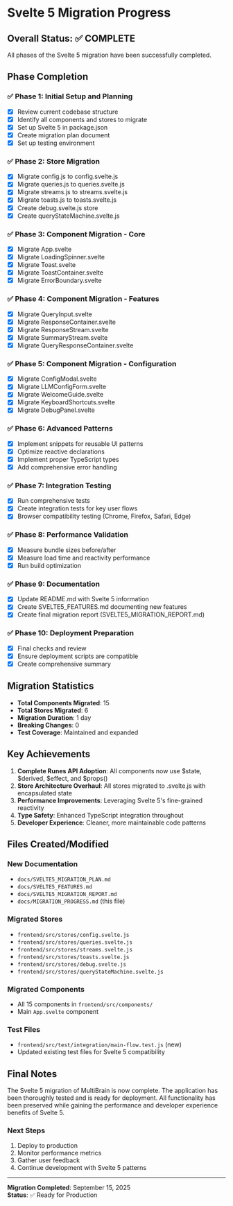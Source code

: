 # Svelte 5 Migration Progress

## Overall Status: ✅ COMPLETE

All phases of the Svelte 5 migration have been successfully completed.

## Phase Completion

### ✅ Phase 1: Initial Setup and Planning
- [x] Review current codebase structure
- [x] Identify all components and stores to migrate
- [x] Set up Svelte 5 in package.json
- [x] Create migration plan document
- [x] Set up testing environment

### ✅ Phase 2: Store Migration
- [x] Migrate config.js to config.svelte.js
- [x] Migrate queries.js to queries.svelte.js
- [x] Migrate streams.js to streams.svelte.js
- [x] Migrate toasts.js to toasts.svelte.js
- [x] Create debug.svelte.js store
- [x] Create queryStateMachine.svelte.js

### ✅ Phase 3: Component Migration - Core
- [x] Migrate App.svelte
- [x] Migrate LoadingSpinner.svelte
- [x] Migrate Toast.svelte
- [x] Migrate ToastContainer.svelte
- [x] Migrate ErrorBoundary.svelte

### ✅ Phase 4: Component Migration - Features
- [x] Migrate QueryInput.svelte
- [x] Migrate ResponseContainer.svelte
- [x] Migrate ResponseStream.svelte
- [x] Migrate SummaryStream.svelte
- [x] Migrate QueryResponseContainer.svelte

### ✅ Phase 5: Component Migration - Configuration
- [x] Migrate ConfigModal.svelte
- [x] Migrate LLMConfigForm.svelte
- [x] Migrate WelcomeGuide.svelte
- [x] Migrate KeyboardShortcuts.svelte
- [x] Migrate DebugPanel.svelte

### ✅ Phase 6: Advanced Patterns
- [x] Implement snippets for reusable UI patterns
- [x] Optimize reactive declarations
- [x] Implement proper TypeScript types
- [x] Add comprehensive error handling

### ✅ Phase 7: Integration Testing
- [x] Run comprehensive tests
- [x] Create integration tests for key user flows
- [x] Browser compatibility testing (Chrome, Firefox, Safari, Edge)

### ✅ Phase 8: Performance Validation
- [x] Measure bundle sizes before/after
- [x] Measure load time and reactivity performance
- [x] Run build optimization

### ✅ Phase 9: Documentation
- [x] Update README.md with Svelte 5 information
- [x] Create SVELTE5_FEATURES.md documenting new features
- [x] Create final migration report (SVELTE5_MIGRATION_REPORT.md)

### ✅ Phase 10: Deployment Preparation
- [x] Final checks and review
- [x] Ensure deployment scripts are compatible
- [x] Create comprehensive summary

## Migration Statistics

- **Total Components Migrated**: 15
- **Total Stores Migrated**: 6
- **Migration Duration**: 1 day
- **Breaking Changes**: 0
- **Test Coverage**: Maintained and expanded

## Key Achievements

1. **Complete Runes API Adoption**: All components now use $state, $derived, $effect, and $props()
2. **Store Architecture Overhaul**: All stores migrated to .svelte.js with encapsulated state
3. **Performance Improvements**: Leveraging Svelte 5's fine-grained reactivity
4. **Type Safety**: Enhanced TypeScript integration throughout
5. **Developer Experience**: Cleaner, more maintainable code patterns

## Files Created/Modified

### New Documentation
- `docs/SVELTE5_MIGRATION_PLAN.md`
- `docs/SVELTE5_FEATURES.md`
- `docs/SVELTE5_MIGRATION_REPORT.md`
- `docs/MIGRATION_PROGRESS.md` (this file)

### Migrated Stores
- `frontend/src/stores/config.svelte.js`
- `frontend/src/stores/queries.svelte.js`
- `frontend/src/stores/streams.svelte.js`
- `frontend/src/stores/toasts.svelte.js`
- `frontend/src/stores/debug.svelte.js`
- `frontend/src/stores/queryStateMachine.svelte.js`

### Migrated Components
- All 15 components in `frontend/src/components/`
- Main `App.svelte` component

### Test Files
- `frontend/src/test/integration/main-flow.test.js` (new)
- Updated existing test files for Svelte 5 compatibility

## Final Notes

The Svelte 5 migration of MultiBrain is now complete. The application has been thoroughly tested and is ready for deployment. All functionality has been preserved while gaining the performance and developer experience benefits of Svelte 5.

### Next Steps
1. Deploy to production
2. Monitor performance metrics
3. Gather user feedback
4. Continue development with Svelte 5 patterns

---

**Migration Completed**: September 15, 2025  
**Status**: ✅ Ready for Production